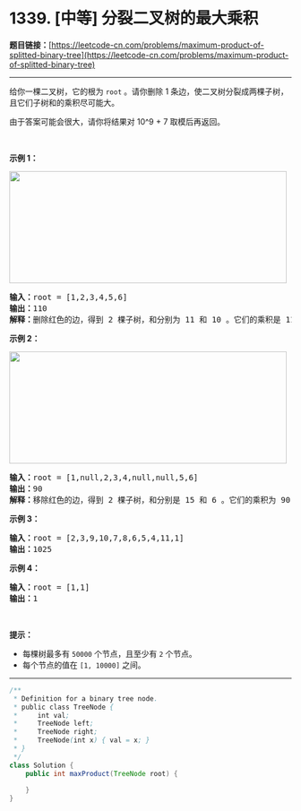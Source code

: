 # 1339. [中等] 分裂二叉树的最大乘积

**题目链接：**[https://leetcode-cn.com/problems/maximum-product-of-splitted-binary-tree](https://leetcode-cn.com/problems/maximum-product-of-splitted-binary-tree)

---

<div class="content__1Y2H">
 <div class="notranslate">
  <p>给你一棵二叉树，它的根为&nbsp;<code>root</code> 。请你删除 1 条边，使二叉树分裂成两棵子树，且它们子树和的乘积尽可能大。</p> 
  <p>由于答案可能会很大，请你将结果对 10^9 + 7 取模后再返回。</p> 
  <p>&nbsp;</p> 
  <p><strong>示例 1：</strong></p> 
  <p><strong><img style="height: 200px; width: 495px;" src="/aliyun-lc-upload/uploads/2020/02/02/sample_1_1699.png" alt=""></strong></p> 
  <pre class="language-text"><strong>输入：</strong>root = [1,2,3,4,5,6]
<strong>输出：</strong>110
<strong>解释：</strong>删除红色的边，得到 2 棵子树，和分别为 11 和 10 。它们的乘积是 110 （11*10）
</pre> 
  <p><strong>示例 2：</strong></p> 
  <p><img style="height: 200px; width: 495px;" src="/aliyun-lc-upload/uploads/2020/02/02/sample_2_1699.png" alt=""></p> 
  <pre class="language-text"><strong>输入：</strong>root = [1,null,2,3,4,null,null,5,6]
<strong>输出：</strong>90
<strong>解释：</strong>移除红色的边，得到 2 棵子树，和分别是 15 和 6 。它们的乘积为 90 （15*6）
</pre> 
  <p><strong>示例 3：</strong></p> 
  <pre class="language-text"><strong>输入：</strong>root = [2,3,9,10,7,8,6,5,4,11,1]
<strong>输出：</strong>1025
</pre> 
  <p><strong>示例 4：</strong></p> 
  <pre class="language-text"><strong>输入：</strong>root = [1,1]
<strong>输出：</strong>1
</pre> 
  <p>&nbsp;</p> 
  <p><strong>提示：</strong></p> 
  <ul> 
   <li>每棵树最多有&nbsp;<code>50000</code>&nbsp;个节点，且至少有&nbsp;<code>2</code>&nbsp;个节点。</li> 
   <li>每个节点的值在&nbsp;<code>[1, 10000]</code>&nbsp;之间。</li> 
  </ul> 
 </div>
</div>

---

```java
/**
 * Definition for a binary tree node.
 * public class TreeNode {
 *     int val;
 *     TreeNode left;
 *     TreeNode right;
 *     TreeNode(int x) { val = x; }
 * }
 */
class Solution {
    public int maxProduct(TreeNode root) {
        
    }
}
```